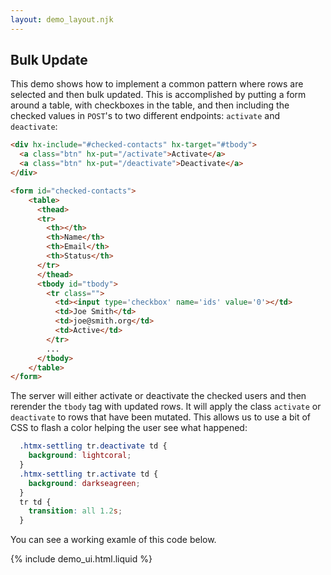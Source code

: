 ```yaml
---
layout: demo_layout.njk
---
```

        
## Bulk Update

This demo shows how to implement a common pattern where rows are selected and then bulk updated.  This is 
accomplished by putting a form around a table, with checkboxes in the table, and then including the checked
values in `POST`'s to two different endpoints: `activate` and `deactivate`:

```html
<div hx-include="#checked-contacts" hx-target="#tbody">
  <a class="btn" hx-put="/activate">Activate</a>
  <a class="btn" hx-put="/deactivate">Deactivate</a>
</div>

<form id="checked-contacts">
    <table>
      <thead>
      <tr>
        <th></th>
        <th>Name</th>
        <th>Email</th>
        <th>Status</th>
      </tr>
      </thead>
      <tbody id="tbody">
        <tr class="">
          <td><input type='checkbox' name='ids' value='0'></td>
          <td>Joe Smith</td>
          <td>joe@smith.org</td>
          <td>Active</td>
        </tr>
        ...
      </tbody>
    </table>
</form>
```

The server will either activate or deactivate the checked users and then rerender the `tbody` tag with
updated rows.  It will apply the class `activate` or `deactivate` to rows that have been mutated.  This allows
us to use a bit of CSS to flash a color helping the user see what happened:

```css
  .htmx-settling tr.deactivate td {
    background: lightcoral;
  }
  .htmx-settling tr.activate td {
    background: darkseagreen;
  }
  tr td {
    transition: all 1.2s;
  }
```

You can see a working examle of this code below.

<style scoped="">
  .htmx-settling tr.deactivate td {
    background: lightcoral;
  }
  .htmx-settling tr.activate td {
    background: darkseagreen;
  }
  tr td {
    transition: all 1.2s;
  }
</style>

{% include demo_ui.html.liquid %}

<script>
    //=========================================================================
    // Fake Server Side Code
    //=========================================================================

    // data
    var dataStore = function(){
      var data = [
        { name: "Joe Smith", email: "joe@smith.org", status: "Active" },
        { name: "Angie MacDowell", email: "angie@macdowell.org", status: "Active" },
        { name: "Fuqua Tarkenton", email: "fuqua@tarkenton.org", status: "Active" },
        { name: "Kim Yee", email: "kim@yee.org", status: "Inactive" }
      ];
      return {
        findContactById : function(id) {
          return data[id];
        },
        allContacts : function() {
          return data;
        }
      }
    }()
    
    function getIds(params) {
      if(params['ids']) {
        if(Array.isArray(params['ids'])) {
          return params['ids'].map(x => parseInt(x))
        } else {
          return [parseInt(params['ids'])];
        }
      } else {
        return [];
      }
    }

    // routes
    init("/demo", function(request){
        return displayUI(dataStore.allContacts());
    });

    onPut("/activate", function(request, params){
        var ids = getIds(params);
        for (var i = 0; i < ids.length; i++) {
          dataStore.findContactById(ids[i])['status'] = 'Active';
        }
        return displayTable(ids, dataStore.allContacts(), 'activate');
    });

    onPut("/deactivate", function (req, params) {
        var ids = getIds(params);
        for (var i = 0; i < ids.length; i++) {
          dataStore.findContactById(ids[i])['status'] = 'Inactive';
        }
        return displayTable(ids, dataStore.allContacts(), 'deactivate');
    });

    // templates
    function displayUI(contacts) {
      return `<div hx-include="#checked-contacts" hx-target="#tbody">
                  <a class="btn" hx-put="/activate">Activate</a>
                  <a class="btn" hx-put="/deactivate">Deactivate</a>
              </div>
            
              <form id="checked-contacts">
                <table>
                  <thead>
                  <tr>
                    <th></th>
                    <th>Name</th>
                    <th>Email</th>
                    <th>Status</th>
                  </tr>
                  </thead>
                  <tbody id="tbody">
                    ${displayTable([], contacts, "")}
                  </tbody>
                </table>
              </form>`
    }
    
    function displayTable(ids, contacts, action) {
      var txt = "";
      for (var i = 0; i < contacts.length; i++) {
        var c = contacts[i];
        txt += `\n<tr class="${ids.includes(i) ? action : ""}">
                  <td><input type='checkbox' name='ids' value='${i}'></td><td>${c.name}</td><td>${c.email}</td><td>${c.status}</td>
                </tr>`
      }
      return txt;
    }
</script>
